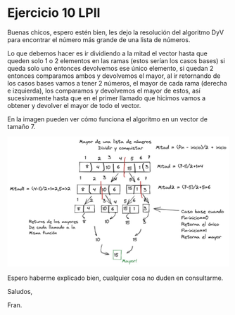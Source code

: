 # Ejercicio 10 LPII

Buenas chicos, espero estén bien, les dejo la resolución del algoritmo DyV para encontrar el número más grande de una lista de números.

Lo que debemos hacer es ir dividiendo a la mitad el vector hasta que queden solo 1 o 2 elementos en las ramas (estos serían los casos bases) si queda solo uno entonces devolvemos ese único elemento, si quedan 2 entonces comparamos ambos y devolvemos el mayor, al ir retornando de los casos bases vamos a tener 2 números, el mayor de cada rama (derecha e izquierda), los comparamos y devolvemos el mayor de estos, así sucesivamente hasta que en el primer llamado que hicimos vamos a obtener y devolver el mayor de todo el vector.

En la imagen pueden ver cómo funciona el algoritmo en un vector de tamaño 7.

![Algoritmo.jpeg](img/Algoritmo.jpeg)

Espero haberme explicado bien, cualquier cosa no duden en consultarme.

Saludos,

Fran.